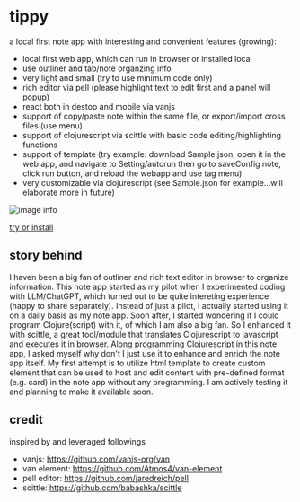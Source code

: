 # tippy

a local first note app with interesting and convenient features (growing):
- local first web app, which can run in browser or installed local
- use outliner and tab/note organzing info
- very light and small (try to use minimum code only)
- rich editor via pell (please highlight text to edit first and a panel will popup)
- react both in destop and mobile via vanjs
- support of copy/paste note within the same file, or export/import cross files (use menu)
- support of clojurescript via scittle with basic code editing/highlighting functions
- support of template (try example: download Sample.json, open it in the web app, and navigate to Setting/autorun then go to saveConfig note, click run button, and reload the webapp and use tag menu)
- very customizable via clojurescript (see Sample.json for example...will elaborate more in future)

![image info](./pictures/image.png)

[try or install](https://kangaroolab.github.io/tippy/)

## story behind
I haven been a big fan of outliner and rich text editor in browser to organize information. This note app started as my pilot when I experimented coding with LLM/ChatGPT, which turned out to be quite intereting experience (happy to share separately). Instead of just a pilot, I actually started using it on a daily basis as my note app. Soon after, I started wondering if I could program Clojure(script) with it, of which I am also a big fan. So I enhanced it with scittle, a great tool/module that translates Clojurescript to javascript and executes it in browser. Along programming Clojurescript in this note app, I asked myself why don't I just use it to enhance and enrich the note app itself. My first attempt is to utilize html template to create custom element that can be used to host and edit content with pre-defined format (e.g. card) in the note app without any programming. I am actively testing it and planning to make it available soon.

## credit
inspired by and leveraged followings
- vanjs: https://github.com/vanjs-org/van
- van element: https://github.com/Atmos4/van-element
- pell editor: https://github.com/jaredreich/pell
- scittle: https://github.com/babashka/scittle
